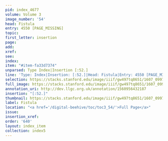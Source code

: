 ```yaml
---
pid: index_4677
volume: Volume 3
image_number: '54'
head: Fistula
entry: 4550 [PAGE_MISSING]
topic:
first_letter: insertion
page:
add:
xref:
see:
index:
item: "#item-fa33d7374"
unparsed: Type Index|Insertion [:52.]
line: 'Type: Index|Insertion: [:52.]|Head: Fistula|Entry: 4550 [PAGE_MISSING]|#item-fa33d7374'
selection: https://stacks.stanford.edu/image/iiif/gw497tq8651/1607_0997/1767,864,603,131/full/0/default.jpg
full_image: https://stacks.stanford.edu/image/iiif/gw497tq8651/1607_0997/full/full/0/default.jpg
annotation_uri: http://dev.llgc.org.uk/annotation/1560956432187
insertion: "[:52.]"
thumbnail: https://stacks.stanford.edu/image/iiif/gw497tq8651/1607_0997/1767,864,603,131/150,/0/default.jpg
label: Fistula
location: "<a href='/digital-beehive/toc/toc3_54/'>Full Page</a>"
issue:
insertion_xref:
order: '640'
layout: index_item
collection: index5
---
```

